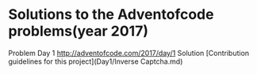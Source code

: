 # Solutions to the Adventofcode problems(year 2017)
Problem Day 1 http://adventofcode.com/2017/day/1 Solution [Contribution guidelines for this project](Day1/Inverse Captcha.md)


